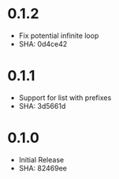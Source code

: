 # 0.1.2

 * Fix potential infinite loop
 * SHA: 0d4ce42

# 0.1.1

 * Support for list with prefixes
 * SHA: 3d5661d

# 0.1.0

 * Initial Release
 * SHA: 82469ee

